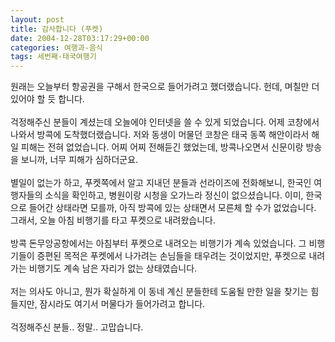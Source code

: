 ```yaml
---
layout: post
title: 감사합니다 (푸켓)
date: 2004-12-28T03:17:29+00:00
categories: 여행과-음식
tags: 세번째-태국여행기
---
```

원래는 오늘부터 항공권을 구해서 한국으로 들어가려고 했더랬습니다. 헌데, 며칠만 더 있어야 할 듯 합니다.<br /><br />걱정해주신 분들이 계셨는데 오늘에야 인터넷을 쓸 수 있게 되었습니다. 어제 코창에서 나와서 방콕에 도착했더랬습니다. 저와 동생이 머물던 코창은 태국 동쪽 해안이라서 해일 피해는 전혀 없었습니다. 어찌 어찌 전해듣긴 했었는데, 방콕나오면서 신문이랑 방송을 보니까, 너무 피해가 심하더군요.<br /><br />별일이 없는가 하고, 푸켓쪽에서 알고 지내던 분들과 선라이즈에 전화해보니, 한국인 여행자들의 소식을 확인하고, 병원이랑 시청을 오가느라 정신이 없으셨습니다. 이미, 한국으로 들어간 상태라면 모를까, 아직 방콕에 있는 상태면서 모른체 할 수가 없었습니다. 그래서, 오늘 아침 비행기를 타고 푸켓으로 내려왔습니다.<br /><br />방콕 돈무앙공항에서는 아침부터 푸켓으로 내려오는 비행기가 계속 있었습니다. 그 비행기들이 증편된 목적은 푸켓에서 나가려는 손님들을 태우려는 것이었지만, 푸켓으로 내려가는 비행기도 계속 남은 자리가 없는 상태였습니다. <br /><br />저는 의사도 아니고, 뭔가 확실하게 이 동네 계신 분들한테 도움될 만한 일을 찾기는 힘들지만, 잠시라도 여기서 머물다가 들어가려고 합니다.<br /><br />걱정해주신 분들.. 정말.. 고맙습니다.
